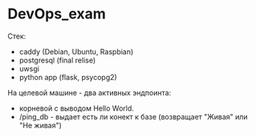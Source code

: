 # DevOps_exam

Стек: 
- caddy (Debian, Ubuntu, Raspbian)
- postgresql (final relise)
- uwsgi
- python app (flask, psycopg2) 

На целевой машине - два активных эндпоинта:
- корневой с выводом Hello World.
- /ping_db - выдает есть ли конект к базе (возвращает "Живая" или "Не живая")
